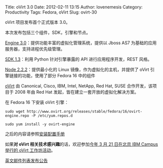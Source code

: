 Title: oVirt 3.0
Date: 2012-02-11 13:15
Author: lovenemesis
Category: Productivity
Tags: Fedora, oVirt
Slug: ovirt-30

oVirt 项目发布首个正式版本 3.0。

本次发布包括三个组件，SDK，引擎和节点。

[Engine
3.0](http://ovirt.org/releases/stable/src/ovirt-engine-3.0.0_0001.tar.gz)：提供功能丰富的虚拟化管理系统，提供以
Jboss AS7 为基础的应用服务器，支持进程优先级管理。

[SDK
1.3](http://ovirt.org/releases/stable/src/ovirt-engine-sdk-1.3.tar.gz)：利用
Python 针对引擎暴露的 API 进行应用程序开发，REST 风格。

[Node
2.2.2](http://ovirt.org/releases/stable/src/ovirt-node-2.2.2.tar.gz)：提供最小化的
Linux 镜像，作为虚拟化的主机，并提供了 oVirt 引擎链接的功能，使用了部分
Fedora 16 中的组件

[oVirt](http://www.ovirt.org/) 由 Canonical, Cisco, IBM, Intel, NetApp,
Red Hat, SUSE 合作开发，该项目于 2008 年由 Red Hat
发起，皆在建立一套开放的虚拟化解决方案。

在 Fedora 16 下安装 oVirt 引擎：

`sudo wget http://www.ovirt.org/releases/stable/fedora/16/ovirt-engine.repo -P /etc/yum.repos.d`

`sudo yum install -y ovirt-engine`

之后的内容请参照[安装配置手册](http://www.ovirt.org/w/images/a/a9/OVirt-3.0-Installation_Guide-en-US.pdf)

如果**对 oVirt 相关技术感兴趣**的话，欢迎参加[今年 3 月 21 日在北京 IBM
Campus 举行的 oVirt
工作坊活动](http://www.ovirt.org/news-and-events/workshop/)。

[英文邮件列表发布公告](http://lists.ovirt.org/pipermail/announce/2012-February/000019.html)

